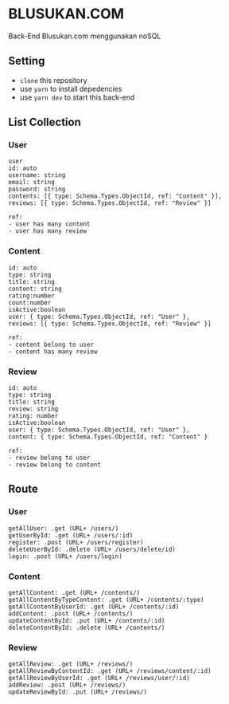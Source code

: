 # BLUSUKAN.COM

Back-End Blusukan.com menggunakan noSQL

## Setting

- `clone` this repository
- use `yarn` to install depedencies
- use `yarn dev` to start this back-end

## List Collection

### User

```
user
id: auto
username: string
email: string
password: string
contents: [{ type: Schema.Types.ObjectId, ref: "Content" }],
reviews: [{ type: Schema.Types.ObjectId, ref: "Review" }]

ref:
- user has many content
- user has many review
```

### Content

```
id: auto
type: string
title: string
content: string
rating:number
count:number
isActive:boolean
user: { type: Schema.Types.ObjectId, ref: "User" },
reviews: [{ type: Schema.Types.ObjectId, ref: "Review" }]

ref:
- content belong to user
- content has many review
```

### Review

```
id: auto
type: string
title: string
review: string
rating: number
isActive:boolean
user: { type: Schema.Types.ObjectId, ref: "User" },
content: { type: Schema.Types.ObjectId, ref: "Content" }

ref:
- review belong to user
- review belong to content
```

## Route

### User

```
getAllUser: .get (URL+ /users/)
getUserById: .get (URL+ /users/:id)
register: .post (URL+ /users/register)
deleteUserById: .delete (URL+ /users/delete/id)
login: .post (URL+ /users/login)
```

### Content

```
getAllContent: .get (URL+ /contents/)
getAllContentByTypeContent: .get (URL+ /contents/:type)
getAllContentByUserId: .get (URL+ /contents/:id)
addContent: .post (URL+ /contents/)
updateContentById: .put (URL+ /contents/:id)
deleteContentById: .delete (URL+ /contents/)
```

### Review

```
getAllReview: .get (URL+ /reviews/)
getAllReviewByContentId: .get (URL+ /reviews/content/:id)
getAllReviewByUserId: .get (URL+ /reviews/user/:id)
addReview: .post (URL+ /reviews/)
updateReviewById: .put (URL+ /reviews/)
```
